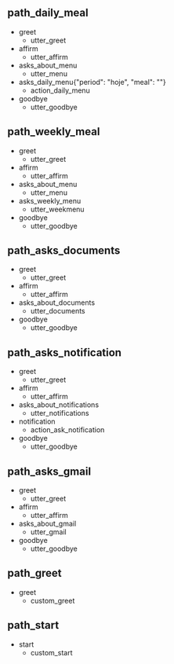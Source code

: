 ## path_daily_meal
* greet
  - utter_greet
* affirm
  - utter_affirm
* asks_about_menu
  - utter_menu
* asks_daily_menu{"period": "hoje", "meal": ""}
  - action_daily_menu
* goodbye
  - utter_goodbye

## path_weekly_meal
* greet
  - utter_greet
* affirm
  - utter_affirm
* asks_about_menu
  - utter_menu
* asks_weekly_menu
  - utter_weekmenu
* goodbye
  - utter_goodbye

## path_asks_documents
* greet
  - utter_greet
* affirm
  - utter_affirm
* asks_about_documents
  - utter_documents
* goodbye
  - utter_goodbye

## path_asks_notification
* greet
  - utter_greet
* affirm
  - utter_affirm
* asks_about_notifications
  - utter_notifications
* notification
  - action_ask_notification
* goodbye
  - utter_goodbye

## path_asks_gmail
* greet
  - utter_greet
* affirm
  - utter_affirm
* asks_about_gmail
  - utter_gmail
* goodbye
  - utter_goodbye

## path_greet
* greet
  - custom_greet

## path_start
* start
  - custom_start  